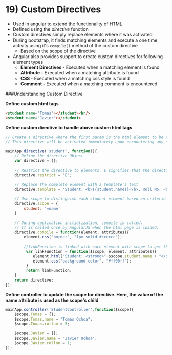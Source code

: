 # 19) Custom Directives
- Used in angular to extend the functionality of HTML
- Defined using the *directive* function
- Custom directives simply replace elements where it was activated
- During bootstrap, it finds matching elements and execute a one time activity
  using it's `compile()` method of the custom directive
  - Based on the scope of the directive
- Angular also provides support to create custom directives for following element types
    - **Element Directives -** Executed when a matching element is found
    - **Attribute -** Executed when a matching attribute is found
    - **CSS -** Executed when a matching css style is found 
    - **Comment -** Executed when a matching comment is encountered
    
###Understanding Custom Directive

**Define custom html tags**
```html
<student name="Tomas"></student><br/>
<student name="Javier"></student>
```

**Define custom directive to handle above custom html tags**
```javascript
// Create a directive where the first param is the html element to be attatched, in this case a student html tag
// This directive will be activated immediately upon encountering any student element 

mainApp.directive('student', function(){
    // Define the directive Object
    var directive = {};
    
    // Restrict the directive to elements. E signifies that the directive is an Element directive
    directive.restrict = 'E';
    
    // Replace the complete element with a template's text
    directive.template = 'Student: <b>{{student.name}}</b>, Roll No: <b>{{student.rollno}}</b>';
    
    // Use scope to distinguish each student element based on criteria
    directive.scope = {
        student: '=name'
    }
    
    // During application initialization, compile is called. 
    // It is called once by AngularJS when the html page is loaded.
    directive.compile = function(element, attributes){
        element.css("border", "1px solid #cccccc");
        
        //linkFunction is linked with each element with scope to get the element specific data.
         var linkFunction = function($scope, element, attributes){
            element.html("Student: <strong>"+$scope.student.name + "</strong>, Roll No: <strong>" + $scope.student.rollno+ "</strong><br/>");
            element.css("background-color", "#ff00ff");
         }
         return linkFunction;
    }
    return directive;
});
```


**Define controller to update the scope for directive. Here, the value of the name attribute is used as the scope's child**
```javascript
mainApp.controller('StudentController',function($scope){
    $scope.Tomas = {};
    $scope.Tomas.name = "Tomas Ochoa";
    $scope.Tomas.rollno = 5;
    
    $scope.Javier = {};
    $scope.Javier.name = "Javier Ochoa";
    $scope.Javier.rollno = 1;    
});
```

